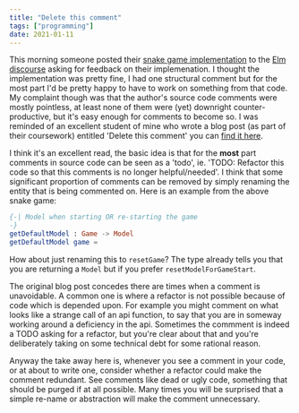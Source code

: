 ```yaml
---
title: "Delete this comment"
tags: ["programming"]
date: 2021-01-11
---
```


This morning someone posted their [snake game implementation](https://www.eatsomecode.com/games/double-snake/) to the [Elm discourse](https://discourse.elm-lang.org/t/double-snake-elm-game/6737) asking for feedback on their implemenation. I thought the implementation was pretty fine, I had one structural comment but for the most part I'd be pretty happy to have to work on something from that code. My complaint though was that the author's source code comments were mostly pointless, at least none of them were (yet) downright counter-productive, but it's easy enough for comments to become so. I was reminded of an excellent student of mine who wrote a blog post (as part of their coursework) entitled 'Delete this comment' you can [find it here](http://blog.inf.ed.ac.uk/sapm/2014/02/21/delete-this-comment/).


I think it's an excellent read, the basic idea is that for the **most** part comments in source code can be seen as a 'todo', ie. 'TODO: Refactor this code so that this comments is no longer helpful/needed'. I think that some significant proportion of comments can be removed by simply renaming the entity that is being commented on. Here is an example from the above snake game:

```elm
{-| Model when starting OR re-starting the game
-}
getDefaultModel : Game -> Model
getDefaultModel game =
```

How about just renaming this to `resetGame`? The type already tells you that you are returning a `Model` but if you prefer `resetModelForGameStart`. 

The original blog post concedes there are times when a comment is unavoidable. A common one is where a refactor is not possible because of code which is depended upon. For example you might comment on what looks like a strange call of an api function, to say that you are in someway working around a deficiency in the api. Sometimes the commment is indeed a TODO asking for a refactor, but you're clear about that and you're deliberately taking on some technical debt for some rational reason.

Anyway the take away here is, whenever you see a comment in your code, or at about to write one, consider whether a refactor could make the comment redundant. See comments like dead or ugly code, something that should be purged if at all possible. Many times you will be surprised that a simple re-name or abstraction will make the comment unnecessary.

